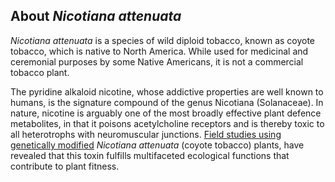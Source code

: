 About *Nicotiana attenuata*
---------------------------

*Nicotiana attenuata* is a species of wild diploid tobacco, known as
coyote tobacco, which is native to North America. While used for
medicinal and ceremonial purposes by some Native Americans, it is not a
commercial tobacco plant.

The pyridine alkaloid nicotine, whose addictive properties are well
known to humans, is the signature compound of the genus Nicotiana
(Solanaceae). In nature, nicotine is arguably one of the most broadly
effective plant defence metabolites, in that it poisons acetylcholine
receptors and is thereby toxic to all heterotrophs with neuromuscular
junctions. [Field studies using genetically
modified](http://europepmc.org/abstract/MED/28536194) *Nicotiana
attenuata* (coyote tobacco) plants, have revealed that this toxin
fulfills multifaceted ecological functions that contribute to plant
fitness.
